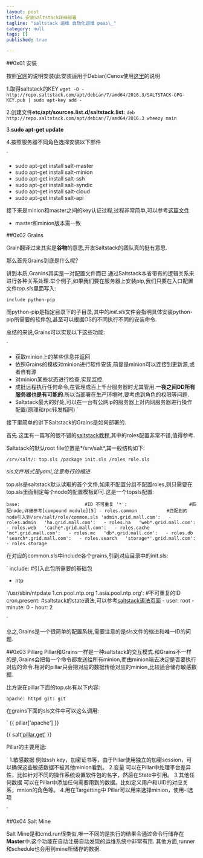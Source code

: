 ```yaml
---
layout: post
title: 安装Saltstack详细部署
tagline: "saltstack 运维 自动化运维 paas\_"
category: null
tags: []
published: true

---
```


##0x01 安装

按照[官网][1]的说明安装(此安装适用于Debian)Cenos使用[这里][2]的说明

1.取得saltstack的KEY
`wget -O - http://repo.saltstack.com/apt/debian/7/amd64/2016.3/SALTSTACK-GPG-KEY.pub | sudo apt-key add -`

2.创建文件**etc/apt/sources.list.d/saltstack.list:**
`deb http://repo.saltstack.com/apt/debian/7/amd64/2016.3 wheezy main`

3.**sudo apt-get update**

4.按照服务器不同角色选择安装以下部件

`
* sudo apt-get install salt-master
* sudo apt-get install salt-minion
* sudo apt-get install salt-ssh
* sudo apt-get install salt-syndic
* sudo apt-get install salt-cloud
* sudo apt-get install salt-api
`

接下来是minion和master之间的key认证过程,过程非常简单,可以参考[这篇文件][4]

* master和minion版本需一致

##0x02 Grains

Grain翻译过来其实是**谷物**的意思,开发Saltstack的团队真的挺有意思.

那么首先Grains到底是什么呢?

讲到本质,Granins其实是一对配置文件而已.通过Saltstack本省带有的逻辑关系来进行各种关系处理.举个例子,如果我们要在服务器上安装pip,我们只要在入口配置文件*top.sls*里面写入:

`include python-pip`

而python-pip是指定目录下的子目录,其中的*init.sls*文件会指明具体安装python-pip所需要的软件包,甚至可以根据OS的不同执行不同的安装命令.

总结的来说,Grains可以实现以下这些功能:

`
* 获取minion上的某些信息并返回
* 依照Grains的模板对minion进行软件安装,前提是minion可以连接到更新源,或者自有源
* 对minion某些状态进行检查,实现监控.
* 成批远程执行任何命令,在管理成百上千台服务器时尤其管用.**一夜之间DD所有服务器也是有可能的**.所以当部署在生产环境时,要考虑到角色的权限等问题.
* Saltstack最大的好处,可以在一台有公网ip的服务器上对内网服务器进行操作配置(原理和rpc转发相同)
`

接下里简单的讲下Saltstack的Grains是如何部署的.

首先.这里有一篇写的很不错的[saltstack教程][3],其中的roles配置非常不错,值得参考.

Saltstack的默认root file位置是*/srv/salt*,其一般结构如下:

`
/srv/salt/:
          top.sls
          /package
                  init.sls
          /roles
                  role.sls
`

*sls文件格式是yaml,注意每行的缩进*

top.sls是saltstack默认读取的首个文件,如果不配置分组不配置roles,则只需要在top.sls里面制定每个node的配置模板即可.这是一个topsls配置:

`
base:                        #ID 不可重复
  '*':                       #匹配node,详细参考[compound module][5]
    - roles.common           #匹配到的node引入到/srv/salt/role/common.sls
  'admin.grid.mall.com':  
    - roles.admin  
  'ha.grid.mall.com':  
    - roles.ha  
  'web*.grid.mall.com':  
    - roles.web  
  'cache*.grid.mall.com':  
    - roles.cache  
  'mc*.grid.mall.com':  
    - roles.mc  
  'db*.grid.mall.com':  
    - roles.db  
  'search*.grid.mall.com':  
    - roles.search  
  'storage*'.grid.mall.com':  
    - roles.storage
`


在对应的common.sls中include各个grains,引到对应目录中的init.sls:


`
include:        #引入此包所需要的基础包
  - ntp

'/usr/sbin/ntpdate 1.cn.pool.ntp.org 1.asia.pool.ntp.org': #不可重复的ID
  cron.present:               #saltstack的state语法,可以参考[saltstack语法页面][6]
    - user: root
    - minute: 0
    - hour: 2

`

总之,Grains是一个很简单的配置系统,需要注意的是sls文件的缩进和唯一ID的问题.

##0x03 Pillarg
Pillar和Grains一样是一种saltstack的交互模式.和Grains不一样的是,Grains会把每一个命令都发送给所有minion,而由minion端去决定是否要执行对应的命令.相对的pillar只会把对应的数据传给对应的minion,比较适合储存敏感数据.


比方说在pillar下面的top.sls有以下内容:

`
apache: httpd
git: git
`

在grains下面的sls文件中可以这么调用:

`
 {{ pillar['apache'] }}
 
 {{ salt['pillar.get']('git', 'git') }}
 
 Pillar的主要用途:

` 
1.敏感数据
例如ssh key，加密证书等，由于Pillar使用独立的加密session，可以确保这些敏感数据不被其他minion看到。
2.变量
可以在Pillar中处理平台差异性，比如针对不同的操作系统设置软件包的名字，然后在State中引用。
3.其他任何数据
可以在Pillar中添加任何需要用到的数据。比如定义用户和UID的对应关系，mnion的角色等。
4.用在Targetting中
Pillar可以用来选择minion，使用-I选项

`

##0x04 Salt Mine

Salt Mine是和cmd.run很类似,唯一不同的是执行的结果会通过命令行储存在**Master**中.这个功能在自动注册自动发现的运维系统中非常有用.
其他方面,runner和schedule也会用到mine所储存的数据.






[1]:https://repo.saltstack.com/#debian "Saltstack"
[2]:https://repo.saltstack.com/#rhel   "Centos Salt"
[3]:https://github.com/ist0ne/salt-states  "Salt Github"
[4]:http://www.saltstack.cn/kb/salt-first-view/#salt-first-view "Saltstack初探"
[5]:https://docs.saltstack.com/en/latest/topics/targeting/compound.html "Saltstack compound module"
[6]:https://docs.saltstack.com/en/latest/ref/states/all/salt.states.cron.html "cron"
